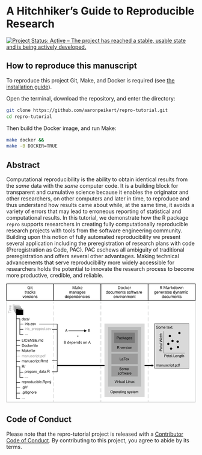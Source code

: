 
<!-- README.md is generated from README.Rmd. Please edit that file -->

# A Hitchhiker’s Guide to Reproducible Research

<!-- badges: start -->

[![Project Status: Active – The project has reached a stable, usable
state and is being actively
developed.](https://www.repostatus.org/badges/latest/active.svg)](https://www.repostatus.org/#active)
<!-- badges: end -->

## How to reproduce this manuscript

To reproduce this project Git, Make, and Docker is required (see [the
installation
guide](https://github.com/aaronpeikert/repro-tutorial/blob/main/install.md)).

Open the terminal, download the repository, and enter the directory:

``` bash
git clone https://github.com/aaronpeikert/repro-tutorial.git
cd repro-tutorial
```

Then build the Docker image, and run Make:

``` bash
make docker &&
make -B DOCKER=TRUE 
```

## Abstract

Computational reproducibility is the ability to obtain identical results
from the *same* data with the *same* computer code. It is a building
block for transparent and cumulative science because it enables the
originator and other researchers, on other computers and later in time,
to reproduce and thus understand how results came about while, at the
same time, it avoids a variety of errors that may lead to erroneous
reporting of statistical and computational results. In this tutorial, we
demonstrate how the R package `repro` supports researchers in creating
fully computationally reproducible research projects with tools from the
software engineering community. Building upon this notion of fully
automated reproducibility we present several application including the
preregistration of research plans with code (Preregistration as Code,
PAC). PAC eschews all ambiguity of traditional preregistration and
offers several other advantages. Making technical advancements that
serve reproducibility more widely accessible for researchers holds the
potential to innovate the research process to become more productive,
credible, and reliable.

![](images/nutshell.svg)<!-- -->

## Code of Conduct

Please note that the repro-tutorial project is released with a
[Contributor Code of
Conduct](https://contributor-covenant.org/version/2/0/CODE_OF_CONDUCT.html).
By contributing to this project, you agree to abide by its terms.
